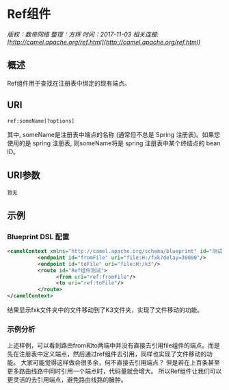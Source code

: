 # Ref组件

*版权：数帝网络*
*整理：方辉*
*时间：2017-11-03*
*相关连接:[http://camel.apache.org/ref.html](http://camel.apache.org/ref.html)*

## 概述
Ref组件用于查找在注册表中绑定的现有端点。

## URI

```
ref:someName[?options]
```

其中, someName是注册表中端点的名称 (通常但不总是 Spring 注册表)。如果您使用的是 spring 注册表, 则someName将是 spring 注册表中某个终结点的 bean ID。

## URI参数

```
暂无
```

## 示例

### Blueprint DSL 配置

```xml
<camelContext xmlns="http://camel.apache.org/schema/blueprint" id="测试">	
	      <endpoint id="fromFile" uri="file:H:/fxk?delay=30000"/>
		  <endpoint id="toFile" uri="file:H:/k3"/>
	      <route id="Ref组件测试">
			    <from uri="ref:fromFile"/>
				<to uri="ref:toFile"/>
		  </route> 	
</camelContext>
```

结果显示fxk文件夹中的文件移动到了K3文件夹，实现了文件移动的功能。

### 示例分析

上述样例，可以看到路由from和to两端中并没有直接去引用file组件的端点。而是先在注册表中定义端点，然后通过ref组件去引用，同样也实现了文件移动的功能。
大家可能觉得这样做会很多余，何不直接去引用端点？
但是若在上百条甚至更多路由线路中同时引用一个端点时，代码量就会增大。
所以Ref组件让我们可以更灵活的去引用端点，避免路由线路的臃肿。